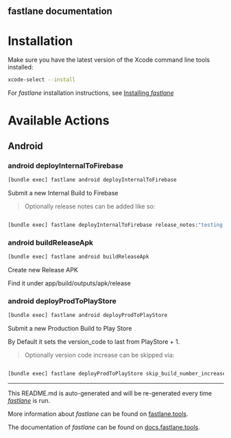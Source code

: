 fastlane documentation
----

# Installation

Make sure you have the latest version of the Xcode command line tools installed:

```sh
xcode-select --install
```

For _fastlane_ installation instructions, see [Installing _fastlane_](https://docs.fastlane.tools/#installing-fastlane)

# Available Actions

## Android

### android deployInternalToFirebase

```sh
[bundle exec] fastlane android deployInternalToFirebase
```

Submit a new Internal Build to Firebase

>Optionally release notes can be added like so:

```sh

[bundle exec] fastlane deployInternalToFirebase release_notes:"testing notes"

```

### android buildReleaseApk

```sh
[bundle exec] fastlane android buildReleaseApk
```

Create new Release APK

Find it under app/build/outputs/apk/release

### android deployProdToPlayStore

```sh
[bundle exec] fastlane android deployProdToPlayStore
```

Submit a new Production Build to Play Store

By Default it sets the version_code to last from PlayStore + 1.

>Optionally version code increase can be skipped via:

```sh

[bundle exec] fastlane deployProdToPlayStore skip_build_number_increase:1

```

----

This README.md is auto-generated and will be re-generated every time [_fastlane_](https://fastlane.tools) is run.

More information about _fastlane_ can be found on [fastlane.tools](https://fastlane.tools).

The documentation of _fastlane_ can be found on [docs.fastlane.tools](https://docs.fastlane.tools).
